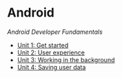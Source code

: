 # Android

*Android Developer Fundamentals*
- [Unit 1: Get started](./fundamentals2/unit1/)
- [Unit 2: User experience](./fundamentals2/unit2/)
- [Unit 3: Working in the background](./fundamentals2/unit3/)
- [Unit 4: Saving user data](./fundamentals2/unit4/)

